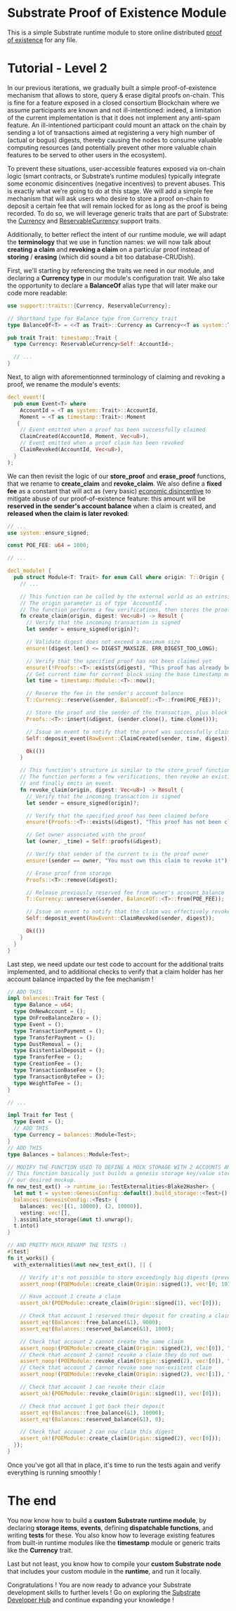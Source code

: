 # Substrate Proof of Existence Module

This is a simple Substrate runtime module to store online distributed [proof of existence](https://www.proofofexistence.com/) for any file.

# Tutorial - Level 2

In our previous iterations, we gradually built a simple proof-of-existence mechanism that allows to store, query & erase digital proofs on-chain. This is fine for a feature exposed in a closed consortium Blockchain where we assume participants are known and not ill-intentioned: indeed, a limitation of the current implementation is that it does not implement any anti-spam feature. An ill-intentioned participant could mount an attack on the chain by sending a lot of transactions aimed at registering a very high number of (actual or bogus) digests, thereby causing the nodes to consume valuable computing resources (and potentially prevent other more valuable chain features to be served to other users in the ecosystem).

To prevent these situations, user-accessible features exposed via on-chain logic (smart contracts, or Substrate’s runtime modules) typically integrate some economic disincentives (negative incentives) to prevent abuses. This is exactly what we’re going to do at this stage.
We will add a simple fee mechanism that will ask users who desire to store a proof on-chain to deposit a certain fee that will remain locked for as long as the proof is being recorded.
To do so, we will leverage generic traits that are part of Substrate: the [Currency](https://crates.parity.io/srml_support/traits/trait.Currency.html) and [ReservableCurrency](https://crates.parity.io/srml_support/traits/trait.ReservableCurrency.html) support traits.

Additionally, to better reflect the intent of our runtime module, we will adapt the **terminology** that we use in function names: we will now talk about **creating a claim** and **revoking a claim** on a particular proof instead of **storing** / **erasing** (which did sound a bit too database-CRUDish).

First, we'll starting by referencing the traits we need in our module, and declaring a **Currency type** in our module's configuration trait. We also take the opportunity to declare a **BalanceOf** alias type that will later make our code more readable:
```rust
use support::traits::{Currency, ReservableCurrency};

// Shorthand type for Balance type from Currency trait
type BalanceOf<T> = <<T as Trait>::Currency as Currency<<T as system::Trait>::AccountId>>::Balance;

pub trait Trait: timestamp::Trait {
  type Currency: ReservableCurrency<Self::AccountId>;

  // ...
}
```

Next, to align with aforementionned terminology of claiming and revoking a proof, we rename the module's events:
```rust
decl_event!(
  pub enum Event<T> where
    AccountId = <T as system::Trait>::AccountId,
    Moment = <T as timestamp::Trait>::Moment
   {
    // Event emitted when a proof has been successfully claimed
    ClaimCreated(AccountId, Moment, Vec<u8>),
    // Event emitted when a proof claim has been revoked
    ClaimRevoked(AccountId, Vec<u8>),
  }
);
```

We can then revisit the logic of our **store_proof** and **erase_proof** functions, that we rename to **create_claim** and **revoke_claim**. We also define a **fixed fee** as a constant that will act as (very basic) [economic disincentive](https://en.wikipedia.org/wiki/Disincentive) to mitigate abuse of our proof-of-existence feature: this amount will be **reserved in the sender's account balance** when a claim is created, and **released when the claim is later revoked**:
```rust
// ...
use system::ensure_signed;

const POE_FEE: u64 = 1000;

// ...

decl_module! {
  pub struct Module<T: Trait> for enum Call where origin: T::Origin {
    // ...

    // This function can be called by the external world as an extrinsics call.
    // The origin parameter is of type `AccountId`.
    // The function performs a few verifications, then stores the proof and emits an event.
    fn create_claim(origin, digest: Vec<u8>) -> Result {
      // Verify that the incoming transaction is signed
      let sender = ensure_signed(origin)?;

      // Validate digest does not exceed a maximum size
      ensure!(digest.len() <= DIGEST_MAXSIZE, ERR_DIGEST_TOO_LONG);

      // Verify that the specified proof has not been claimed yet
      ensure!(!Proofs::<T>::exists(&digest), "This proof has already been claimed");
      // Get current time for current block using the base timestamp module
      let time = timestamp::Module::<T>::now();

      // Reserve the fee in the sender's account balance
      T::Currency::reserve(&sender, BalanceOf::<T>::from(POE_FEE))?;

      // Store the proof and the sender of the transaction, plus block time
      Proofs::<T>::insert(&digest, (sender.clone(), time.clone()));

      // Issue an event to notify that the proof was successfully claimed
      Self::deposit_event(RawEvent::ClaimCreated(sender, time, digest));

      Ok(())
    }

    // This function's structure is similar to the store_proof function.
    // The function performs a few verifications, then revoke an existing proof from storage,
    // and finally emits an event.
    fn revoke_claim(origin, digest: Vec<u8>) -> Result {
      // Verify that the incoming transaction is signed
      let sender = ensure_signed(origin)?;

      // Verify that the specified proof has been claimed before
      ensure!(Proofs::<T>::exists(&digest), "This proof has not been claimed yet");

      // Get owner associated with the proof
      let (owner, _time) = Self::proofs(&digest);

      // Verify that sender of the current tx is the proof owner
      ensure!(sender == owner, "You must own this claim to revoke it");

      // Erase proof from storage
      Proofs::<T>::remove(&digest);

      // Release previously reserved fee from owner's account balance
      T::Currency::unreserve(&sender, BalanceOf::<T>::from(POE_FEE));

      // Issue an event to notify that the claim was effectively revoked
      Self::deposit_event(RawEvent::ClaimRevoked(sender, digest));

      Ok(())
    }
  }
}
```

Last step, we need update our test code to account for the additional traits implemented, and to additional checks to verify that a claim holder has her account balance impacted by the fee mechanism !
```rust
// ADD THIS
impl balances::Trait for Test {
  type Balance = u64;
  type OnNewAccount = ();
  type OnFreeBalanceZero = ();
  type Event = ();
  type TransactionPayment = ();
  type TransferPayment = ();
  type DustRemoval = ();
  type ExistentialDeposit = ();
  type TransferFee = ();
  type CreationFee = ();
  type TransactionBaseFee = ();
  type TransactionByteFee = ();
  type WeightToFee = ();
}

// ...

impl Trait for Test {
  type Event = ();
  // ADD THIS
  type Currency = balances::Module<Test>;
}
// ADD THIS
type Balances = balances::Module<Test>;

// MODIFY THE FUNCTION USED TO DEFINE A MOCK STORAGE WITH 2 ACCOUNTS AND BALANCES
// This function basically just builds a genesis storage key/value store according to
// our desired mockup.
fn new_test_ext() -> runtime_io::TestExternalities<Blake2Hasher> {
  let mut t = system::GenesisConfig::default().build_storage::<Test>().unwrap();
  balances::GenesisConfig::<Test> {
    balances: vec![(1, 10000), (2, 10000)],
    vesting: vec![],
  }.assimilate_storage(&mut t).unwrap();
  t.into()
}

// AND PRETTY MUCH REVAMP THE TESTS :)
#[test]
fn it_works() {
  with_externalities(&mut new_test_ext(), || {

    // Verify it's not possible to store exceedingly big digests (prevent DOS attack and/or chain storage bloat)
    assert_noop!(POEModule::create_claim(Origin::signed(1), vec![0; 101]), "Digest too long (max 100 bytes)");

    // Have account 1 create a claim
    assert_ok!(POEModule::create_claim(Origin::signed(1), vec![0]));

    // Check that account 1 reserved their deposit for creating a claim
    assert_eq!(Balances::free_balance(&1), 9000);
    assert_eq!(Balances::reserved_balance(&1), 1000);

    // Check that account 2 cannot create the same claim
    assert_noop!(POEModule::create_claim(Origin::signed(2), vec![0]), "This proof has already been claimed");
    // Check that account 2 cannot revoke a claim they do not own
    assert_noop!(POEModule::revoke_claim(Origin::signed(2), vec![0]), "You must own this claim to revoke it");
    // Check that account 2 cannot revoke some non-existent claim
    assert_noop!(POEModule::revoke_claim(Origin::signed(2), vec![1]), "This proof has not been claimed yet");

    // Check that account 1 can revoke their claim
    assert_ok!(POEModule::revoke_claim(Origin::signed(1), vec![0]));

    // Check that account 1 got back their deposit
    assert_eq!(Balances::free_balance(&1), 10000);
    assert_eq!(Balances::reserved_balance(&1), 0);

    // Check that account 2 can now claim this digest
    assert_ok!(POEModule::create_claim(Origin::signed(2), vec![0]));
  });
}
```

Once you've got all that in place, it's time to run the tests again and verify everything is running smoothly !

# The end

You now know how to build a **custom Substrate runtime module**, by declaring **storage items**, **events**, defining **dispatchable functions**, and writing **tests** for these. You also know how to leverage existing features from built-in runtime modules like the **timestamp** module or generic traits like the **Currency** trait.

Last but not least, you know how to compile your **custom Substrate node** that includes your custom module in the **runtime**, and run it locally.

Congratulations ! You are now ready to advance your Substrate development skills to further levels ! Go on exploring the [Substrate Developer Hub](https://substrate.dev) and continue expanding your knowledge !
